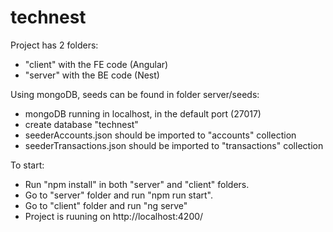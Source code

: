 # technest

Project has 2 folders:
- "client" with the FE code (Angular)
- "server" with the BE code (Nest)
  
Using mongoDB, seeds can be found in folder server/seeds:
- mongoDB running in localhost, in the default port (27017) 
- create database "technest"
- seederAccounts.json should be imported to "accounts" collection
- seederTransactions.json should be imported to "transactions" collection
    
To start: 
- Run "npm install" in both "server" and "client" folders.
- Go to "server" folder and run "npm run start".
- Go to "client" folder and run "ng serve" 
- Project is ruuning on http://localhost:4200/
